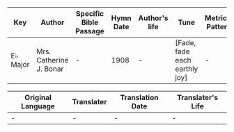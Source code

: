 Key | Author   | Specific Bible Passage     |Hymn Date |Author's life |Tune |Metrical Pattern   |Composer/Source
-- | --------- | ---------------------------|----------|--------------|-----|-------------------|-------------  
E♭ Major |Mrs. Catherine J. Bonar |- |1908 |- |[Fade, fade each earthly joy] |- |T. E. Perkins

Original Language | Translater | Translation Date   | Translater's Life  
----------------- | --------- | --------------------|-------------     
\- |- |- |-
